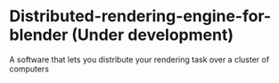 # Distributed-rendering-engine-for-blender (Under development)
A software that lets you distribute your rendering task over a cluster of computers
